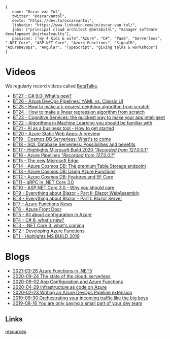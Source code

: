 ```
{
   name: "Oscar van Tol",
   twitter: "@oscarvantol",
   devto: "https://dev.to/oscarvantol",
   linkedin: "https://www.linkedin.com/in/oscar-van-tol/",
   jobs: ["principal cloud architect @betabitnl", "manager software development @virtualvaults"],
   passions: ["my 4 Kids & wife","Azure", "C#", "PaaS", "Serverless", ".NET Core", "ASP.NET Core", "Azure Functions", "SignalR", "AzureDevOps", "Angular", "TypeScript", "giving talks & workshops"]
}
```

# Videos
We regularly record videos called [BetaTalks](https://www.youtube.com/playlist?list=PLCLCtgDNNiJR_LDx6RT8X50VrKAH3_49B).

* [BT27 - C# 9.0: What's new?](https://www.youtube.com/watch?v=3YVdFDC1O6E)
* [BT26 - Azure DevOps Pipelines: YAML vs. Classic UI](https://www.youtube.com/watch?v=AsghfdAFOcw)
* [BT25 - How to make a k-nearest neighbor algorithm from scratch](https://www.youtube.com/watch?v=ukxAotDw4TE)
* [BT24 - How to make a linear regression algorithm from scratch](https://www.youtube.com/watch?v=eSobnwt7ndo)
* [BT23 - Cognitive Services: the quickest way to make your app intelligent](https://www.youtube.com/watch?v=5jvRB7nbsig)
* [BT22 - Algorithms in Machine Learning you should be familiar with](https://www.youtube.com/watch?v=4hnVvAxIvy0)
* [BT21 - AI as a business tool - How to get started](https://www.youtube.com/watch?v=7TYIC5PwSCk)
* [BT20 - Azure Static Web Apps: A preview](https://www.youtube.com/watch?v=t4kwjxmUSI4)
* [BT19 - Cosmos DB Serverless: What's to come](https://www.youtube.com/watch?v=w0MY_lC3XBM)
* [BT18 - SQL Database Serverless: Possibilities and benefits](https://www.youtube.com/watch?v=jz2dTJ7Nx0E)
* [BT17 - Highlights Microsoft Build 2020 *"Recorded from 127.0.0.1"*](https://www.youtube.com/watch?v=O2ddEFGKiFk)
* [BT16 - Azure Pipelines *"Recorded from 127.0.0.1"* ](https://www.youtube.com/watch?v=slGD2mqwbks)
* [BT15 - The new Microsoft Edge](https://www.youtube.com/watch?v=Ak4gilwGBCY)
* [BT14 - Azure Cosmos DB: The premium Table Storage endpoint](https://www.youtube.com/watch?v=_S83vDsbwKk)
* [BT13 - Azure Cosmos DB: Using Azure Functions](https://www.youtube.com/watch?v=yxZZ0vzHLhc)
* [BT12 - Azure Cosmos DB: Features and EF Core](https://www.youtube.com/watch?v=dAihkurRTDY)
* [BT11 - gRPC in .NET Core 3.0](https://www.youtube.com/watch?v=CC7LrklA0Nk)
* [BT10 - ASP.NET Core 3.0 - Why you should care](https://www.youtube.com/watch?v=egQfCWogPho)
* [BT9 - Everything about Blazor - Part II: Blazor WebAssembly](https://www.youtube.com/watch?v=Lh2Qb1oXQ1U)
* [BT8 - Everything about Blazor - Part I: Blazor Server](https://www.youtube.com/watch?v=eBxDQ45q_ak)
* [BT7 - Azure Functions News](https://www.youtube.com/watch?v=OWbuWLBJNk4)
* [BT6 - Azure Front Door](https://www.youtube.com/watch?v=dE002Gntj6Y)
* [BT5 - All about configuration in Azure](https://www.youtube.com/watch?v=MGncVTcgOpw)
* [BT4 - C# 8, what's new?](https://www.youtube.com/watch?v=Ib1OSKzevV8)
* [BT3 - .NET Core 3, what's coming](https://www.youtube.com/watch?v=aA-Rl6JlsEM) 
* [BT2 - Developing Azure Functions](https://www.youtube.com/watch?v=Q3cS7955Fwg)
* [BT1 - Highlights MS BUILD 2019](https://www.youtube.com/watch?v=PtLLxiPFi0Q)

# Blogs
- [2021-03-26 Azure Functions in .NET5](blog-azure-functions-in-.NET5)
- [2020-09-24 The state of the cloud: serverless](blog-serverless)
- [2020-09-02 App Configuration and Azure Functions](blog-app-configuration-and-azure-functions)
- [2020-04-29 Infrastructure as code on Azure](blog-infrastructure-as-code)
- [2020-02-23 Writing an Azure DevOps Pipeline extension](blog-azure-piplines)
- [2019-09-30 Orchestrating your incoming traffic like the big boys](blog-azure-front-door-service)
- [2019-08-16 You are only paying a small part of your dev team](blog-payback-time)

## Links
[resources](resources)
